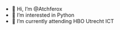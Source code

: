 - 👋 Hi, I’m @Atchferox
- 👀 I’m interested in Python
- 🌱 I’m currently attending HBO Utrecht ICT


<!---
Atchferox/Atchferox is a ✨ special ✨ repository because its `README.md` (this file) appears on your GitHub profile.
You can click the Preview link to take a look at your changes.
--->
